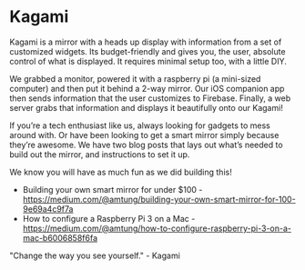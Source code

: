 # Kagami
Kagami is a mirror with a heads up display with information from a set of customized widgets. Its budget-friendly and gives you, the user, absolute control of what is displayed. It requires minimal setup too, with a little DIY. 

We grabbed a monitor, powered it with a raspberry pi (a mini-sized computer) and then put it behind a 2-way mirror. Our iOS companion app then sends information that the user customizes to Firebase. Finally, a web server grabs that information and displays it beautifully onto our Kagami!

If you’re a tech enthusiast like us, always looking for gadgets to mess around with. Or have been looking to get a smart mirror simply because they’re awesome.  We have two blog posts that lays out what’s needed to build out the mirror, and instructions to set it up. 

We know you will have as much fun as we did building this!

- Building your own smart mirror for under $100 -
https://medium.com/@amtung/building-your-own-smart-mirror-for-100-9e69a4c9f7a
- How to configure a Raspberry Pi 3 on a Mac -
https://medium.com/@amtung/how-to-configure-raspberry-pi-3-on-a-mac-b6006858f6fa

"Change the way you see yourself."  - Kagami
